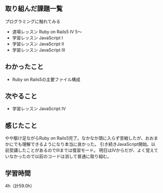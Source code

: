 ## 取り組んだ課題一覧
プログラミングに触れてみる
- 道場レッスン Ruby on Rails5 IV 5～
- 学習レッスン JavaScript I
- 学習レッスン JavaScript II
- 学習レッスン JavaScript III

## わかったこと
- Ruby on Rails5の主要ファイル構成

## 次やること
- 学習レッスン JavaScript IV

## 感じたこと
やや駆け足ながらRuby on Rails5完了。なかなか頭に入らず苦戦したが、おおまかにでも理解できるようになり本当に良かった。
引き続きJavaScript開始。以前受講したことがあるのでIIIまでは復習モード。
明日はIVからだが、よく覚えていなかったので以前のコードは消して普通に取り組む。

## 学習時間
4h（計59.0h）
